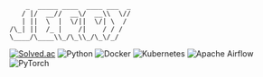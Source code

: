 ```
    _  _____ ____  ____ ___  _
   / |/  __//  __\/  __\\  \//
   | ||  \  |  \/||  \/| \  / 
/\_| ||  /_ |    /|    / / /  
\____/\____\\_/\_\\_/\_\/_/
```

[![Solved.ac](https://mazassumnida.wtf/api/mini/generate_badge?boj=ghkdwp018)](https://solved.ac/ghkdwp018/) ![Python](https://img.shields.io/badge/Python-3776AB?style=flat&logo=Python&logoColor=white) ![Docker](https://img.shields.io/badge/Docker-2496ED?style=flat&logo=Docker&logoColor=white) ![Kubernetes](https://img.shields.io/badge/Kubernetes-326CE5?style=flat&logo=Kubernetes&logoColor=white) ![Apache Airflow](https://img.shields.io/badge/Apache%20Airflow-017CEE?style=flat&logo=Apache%20Airflow&logoColor=white) ![PyTorch](https://img.shields.io/badge/PyTorch-EE4C2C?style=flat&logo=PyTorch&logoColor=white)
